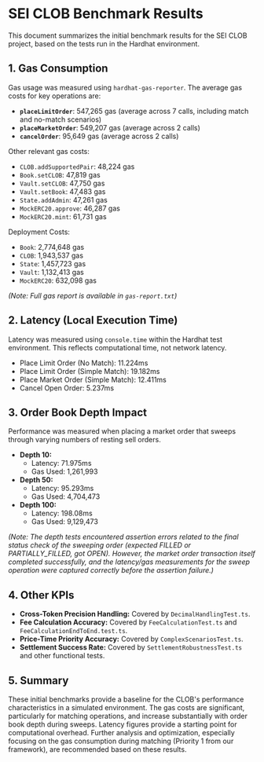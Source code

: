 # SEI CLOB Benchmark Results

This document summarizes the initial benchmark results for the SEI CLOB project, based on the tests run in the Hardhat environment.

## 1. Gas Consumption

Gas usage was measured using `hardhat-gas-reporter`. The average gas costs for key operations are:

*   **`placeLimitOrder`**: 547,265 gas (average across 7 calls, including match and no-match scenarios)
*   **`placeMarketOrder`**: 549,207 gas (average across 2 calls)
*   **`cancelOrder`**: 95,649 gas (average across 2 calls)

Other relevant gas costs:

*   `CLOB.addSupportedPair`: 48,224 gas
*   `Book.setCLOB`: 47,819 gas
*   `Vault.setCLOB`: 47,750 gas
*   `Vault.setBook`: 47,483 gas
*   `State.addAdmin`: 47,261 gas
*   `MockERC20.approve`: 46,287 gas
*   `MockERC20.mint`: 61,731 gas

Deployment Costs:

*   `Book`: 2,774,648 gas
*   `CLOB`: 1,943,537 gas
*   `State`: 1,457,723 gas
*   `Vault`: 1,132,413 gas
*   `MockERC20`: 632,098 gas

*(Note: Full gas report is available in `gas-report.txt`)*

## 2. Latency (Local Execution Time)

Latency was measured using `console.time` within the Hardhat test environment. This reflects computational time, not network latency.

*   Place Limit Order (No Match): 11.224ms
*   Place Limit Order (Simple Match): 19.182ms
*   Place Market Order (Simple Match): 12.411ms
*   Cancel Open Order: 5.237ms

## 3. Order Book Depth Impact

Performance was measured when placing a market order that sweeps through varying numbers of resting sell orders.

*   **Depth 10:**
    *   Latency: 71.975ms
    *   Gas Used: 1,261,993
*   **Depth 50:**
    *   Latency: 95.293ms
    *   Gas Used: 4,704,473
*   **Depth 100:**
    *   Latency: 198.08ms
    *   Gas Used: 9,129,473

*(Note: The depth tests encountered assertion errors related to the final status check of the sweeping order (expected FILLED or PARTIALLY_FILLED, got OPEN). However, the market order transaction itself completed successfully, and the latency/gas measurements for the sweep operation were captured correctly before the assertion failure.)*

## 4. Other KPIs

*   **Cross-Token Precision Handling:** Covered by `DecimalHandlingTest.ts`.
*   **Fee Calculation Accuracy:** Covered by `FeeCalculationTest.ts` and `FeeCalculationEndToEnd.test.ts`.
*   **Price-Time Priority Accuracy:** Covered by `ComplexScenariosTest.ts`.
*   **Settlement Success Rate:** Covered by `SettlementRobustnessTest.ts` and other functional tests.

## 5. Summary

These initial benchmarks provide a baseline for the CLOB's performance characteristics in a simulated environment. The gas costs are significant, particularly for matching operations, and increase substantially with order book depth during sweeps. Latency figures provide a starting point for computational overhead. Further analysis and optimization, especially focusing on the gas consumption during matching (Priority 1 from our framework), are recommended based on these results.
